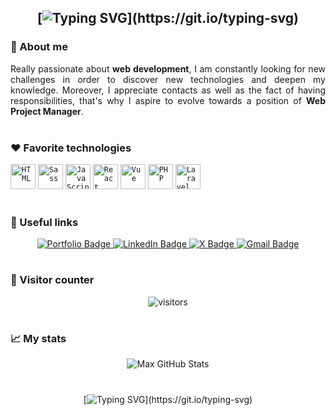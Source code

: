 <div align="center">
    
## [![Typing SVG](https://readme-typing-svg.herokuapp.com?font=calibri&color=%237370F7&size=30&center=true&vCenter=true&lines=Hi%2C+I'm+Max+!;Nice+to+meet+you+!)](https://git.io/typing-svg)

</div>

### 🚀 About me

<div align="justify"> 
Really passionate about <b>web development</b>, I am constantly looking for new challenges in order to discover new technologies and deepen my knowledge. Moreover, I appreciate contacts as well as the fact of having responsibilities, that's why I aspire to evolve towards a position of <b>Web Project Manager</b>.
</div>

<br>

### ❤ Favorite technologies

<div align="justify">
<code><img title="HTML" alt="HTML" width="40px" src="https://maxhwk.github.io/public/img/html.webp" /></code>
<code><img title="Sass" alt="Sass" width="40px" src="https://maxhwk.github.io/public/img/sass.webp" /></code>
<code><img title="JavaScript" alt="JavaScript" width="40px" src="https://maxhwk.github.io/public/img/javascript.webp" /></code>
<code><img title="React" alt="React" width="40px" src="https://maxhwk.github.io/public/img/react.webp" /></code>
<code><img title="Vue" alt="Vue" width="40px" src="https://maxhwk.github.io/public/img/vue.webp" /></code>
<code><img title="PHP" alt="PHP" width="40px" src="https://maxhwk.github.io/public/img/php.webp" /></code>
<code><img title="Laravel" alt="Laravel" width="40px" src="https://maxhwk.github.io/public/img/laravel.webp" /></code>
</div>

<br>

### 🧩 Useful links

<div align="center">

<a href="https://maxhwk.github.io" target="_blank">
  <img src="https://img.shields.io/badge/-visit%20my%20portfolio-94399E?logo=google-cloud&logoColor=white&style=for-the-badge" alt="Portfolio Badge">
</a>

<a href="https://www.linkedin.com/in/maxence-giron" target="_blank">
  <img src="https://img.shields.io/badge/-connect%20with%20me-0A66C2?logo=linkedin&logoColor=white&style=for-the-badge" alt="LinkedIn Badge">
</a>

<a href="https://www.twitter.com/maxhwk_" target="_blank">
  <img src="https://img.shields.io/badge/-chat%20with%20me-010101?logo=x&logoColor=white&style=for-the-badge" alt="X Badge">
</a>

<a href="mailto:gironmaxence.pro@gmail.com" target="_blank">
  <img src="https://img.shields.io/badge/-send%20me%20an%20email-EA4335?logo=gmail&logoColor=white&style=for-the-badge" alt="Gmail Badge">
</a>

</div>

#

### 👀 Visitor counter

<div align="center">
<img alt="visitors" src="https://profile-counter.glitch.me/MaxHwK/count.svg">
</div>

#

### 📈 My stats

<div align="center">
    
![Max GitHub Stats](https://github-readme-stats.vercel.app/api?username=maxhwk&show_icons=true&bg_color=00000000)
    
</div>

#

<div align="center">
    
[![Typing SVG](https://readme-typing-svg.herokuapp.com?font=calibri&color=%237370F7&size=30&center=true&vCenter=true&lines=Have+a+nice+day+!;Bye+!)](https://git.io/typing-svg)
    
</div>
